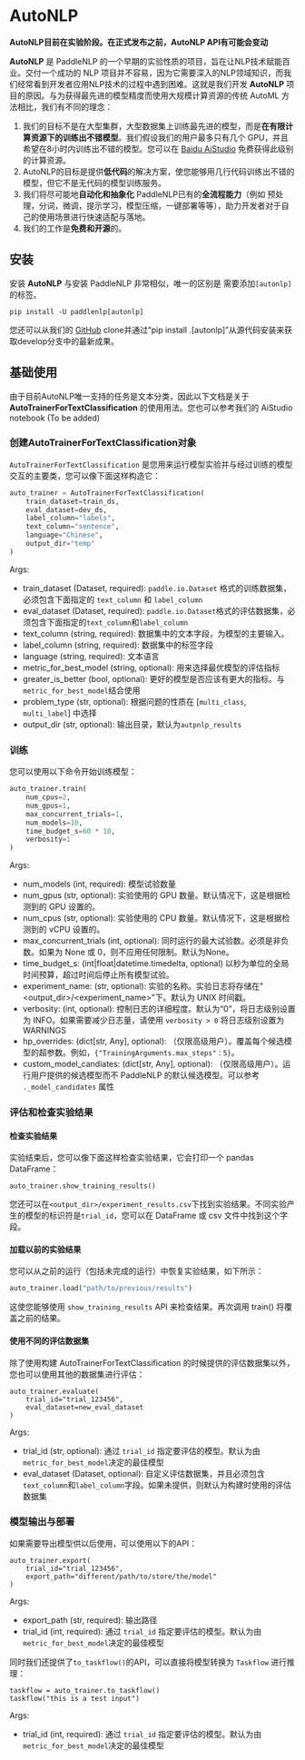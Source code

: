 # AutoNLP

**AutoNLP目前在实验阶段。在正式发布之前，AutoNLP API有可能会变动**

**AutoNLP** 是 PaddleNLP 的一个早期的实验性质的项目，旨在让NLP技术赋能百业。交付一个成功的 NLP 项目并不容易，因为它需要深入的NLP领域知识，而我们经常看到开发者应用NLP技术的过程中遇到困难。这就是我们开发 **AutoNLP** 项目的原因。与为获得最先进的模型精度而使用大规模计算资源的传统 AutoML 方法相比，我们有不同的理念：

1. 我们的目标不是在大型集群，大型数据集上训练最先进的模型，而是**在有限计算资源下的训练出不错模型**。我们假设我们的用户最多只有几个 GPU，并且希望在8小时内训练出不错的模型。您可以在 [Baidu AiStudio](https://aistudio.baidu.com/aistudio) 免费获得此级别的计算资源。
2. AutoNLP的目标是提供**低代码**的解决方案，使您能够用几行代码训练出不错的模型，但它不是无代码的模型训练服务。
3. 我们将尽可能地**自动化和抽象化** PaddleNLP已有的**全流程能力**（例如 预处理，分词，微调，提示学习，模型压缩，一键部署等等），助力开发者对于自己的使用场景进行快速适配与落地。
4. 我们的工作是**免费和开源**的。

## 安装

安装 **AutoNLP** 与安装 PaddleNLP 非常相似，唯一的区别是 需要添加`[autonlp]`的标签。

```
pip install -U paddlenlp[autonlp]
```

您还可以从我们的 [GitHub](https://github.com/PaddlePaddle/PaddleNLP) clone并通过“pip install .[autonlp]”从源代码安装来获取develop分支中的最新成果。

## 基础使用

由于目前AutoNLP唯一支持的任务是文本分类，因此以下文档是关于 **AutoTrainerForTextClassification** 的使用用法。您也可以参考我们的 AiStudio notebook (To be added)

### 创建AutoTrainerForTextClassification对象

`AutoTrainerForTextClassification` 是您用来运行模型实验并与经过训练的模型交互的主要类，您可以像下面这样构造它：

```python
auto_trainer = AutoTrainerForTextClassification(
    train_dataset=train_ds,
    eval_dataset=dev_ds,
    label_column="labels",
    text_column="sentence",
    language="Chinese",
    output_dir="temp"
)
```

Args:

- train_dataset (Dataset, required): `paddle.io.Dataset` 格式的训练数据集，必须包含下面指定的 `text_column` 和 `label_column`
- eval_dataset (Dataset, required): `paddle.io.Dataset`格式的评估数据集，必须包含下面指定的`text_column`和`label_column`
- text_column (string, required): 数据集中的文本字段，为模型的主要输入。
- label_column (string, required): 数据集中的标签字段
- language (string, required): 文本语言
- metric_for_best_model (string, optional): 用来选择最优模型的评估指标
- greater_is_better (bool, optional): 更好的模型是否应该有更大的指标。与`metric_for_best_model`结合使用
- problem_type (str, optional): 根据问题的性质在 [`multi_class`, `multi_label`] 中选择
- output_dir (str, optional): 输出目录，默认为`autpnlp_results`

### 训练

您可以使用以下命令开始训练模型：

```python
auto_trainer.train(
    num_cpus=2,
    num_gpus=1,
    max_concurrent_trials=1,
    num_models=10,
    time_budget_s=60 * 10,
    verbosity=1
)
```
Args:

- num_models (int, required): 模型试验数量
- num_gpus (str, optional): 实验使用的 GPU 数量。默认情况下，这是根据检测到的 GPU 设置的。
- num_cpus (str, optional): 实验使用的 CPU 数量。默认情况下，这是根据检测到的 vCPU 设置的。
- max_concurrent_trials (int, optional): 同时运行的最大试验数。必须是非负数。如果为 None 或 0，则不应用任何限制。默认为None。
- time_budget_s: (int|float|datetime.timedelta, optional) 以秒为单位的全局时间预算，超过时间后停止所有模型试验。
- experiment_name: (str, optional): 实验的名称。实验日志将存储在"<output_dir>/<experiment_name>"下。默认为 UNIX 时间戳。
- verbosity: (int, optional): 控制日志的详细程度。默认为“0”，将日志级别设置为 INFO。如果需要减少日志量，请使用 `verbosity > 0` 将日志级别设置为 WARNINGS
- hp_overrides: (dict[str, Any], optional): （仅限高级用户）。覆盖每个候选模型的超参数。例如，`{"TrainingArguments.max_steps"：5}`。
- custom_model_candiates: (dict[str, Any], optional): （仅限高级用户）。运行用户提供的候选模型而不 PaddleNLP 的默认候选模型。可以参考 `._model_candidates` 属性


### 评估和检查实验结果

#### 检查实验结果

实验结束后，您可以像下面这样检查实验结果，它会打印一个 pandas DataFrame：

```
auto_trainer.show_training_results()
```

您还可以在`<output_dir>/experiment_results.csv`下找到实验结果。不同实验产生的模型的标识符是`trial_id`，您可以在 DataFrame 或 csv 文件中找到这个字段。

#### 加载以前的实验结果

您可以从之前的运行（包括未完成的运行）中恢复实验结果，如下所示：

```python
auto_trainer.load("path/to/previous/results")
```

这使您能够使用 `show_training_results` API 来检查结果。再次调用 train() 将覆盖之前的结果。

#### 使用不同的评估数据集

除了使用构建 AutoTrainerForTextClassification 的时候提供的评估数据集以外，您也可以使用其他的数据集进行评估：

```
auto_trainer.evaluate(
    trial_id="trial_123456",
    eval_dataset=new_eval_dataset
)
```

Args:
- trial_id (str, optional): 通过 `trial_id` 指定要评估的模型。默认为由`metric_for_best_model`决定的最佳模型
- eval_dataset (Dataset, optional): 自定义评估数据集，并且必须包含`text_column`和`label_column`字段。如果未提供，则默认为构建时使用的评估数据集



### 模型输出与部署

如果需要导出模型供以后使用，可以使用以下的API：

```
auto_trainer.export(
    trial_id="trial_123456",
    export_path="different/path/to/store/the/model"
)
```

Args:
- export_path (str, required): 输出路径
- trial_id (int, required): 通过 `trial_id` 指定要评估的模型。默认为由`metric_for_best_model`决定的最佳模型

同时我们还提供了`to_taskflow()`的API，可以直接将模型转换为 `Taskflow` 进行推理：

```
taskflow = auto_trainer.to_taskflow()
taskflow("this is a test input")
```

Args:
- trial_id (int, required): 通过 `trial_id` 指定要评估的模型。默认为由`metric_for_best_model`决定的最佳模型
